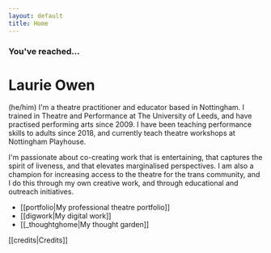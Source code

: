```yaml
---
layout: default
title: Home
---
```

### You've reached...
# Laurie Owen
(he/him)
I'm a theatre practitioner and educator based in Nottingham. I trained in Theatre and Performance at The University of Leeds, and have practised performing arts since 2009. I have been teaching performance skills to adults since 2018, and currently teach theatre workshops at Nottingham Playhouse.

I'm passionate about co-creating work that is entertaining, that captures the spirit of liveness, and that elevates marginalised perspectives. I am also a champion for increasing access to the theatre for the trans community, and I do this through my own creative work, and through educational and outreach initiatives.

- [[portfolio|My professional theatre portfolio]]
- [[digwork|My digital work]]
- [[_thoughtghome|My thought garden]]

[[credits|Credits]]